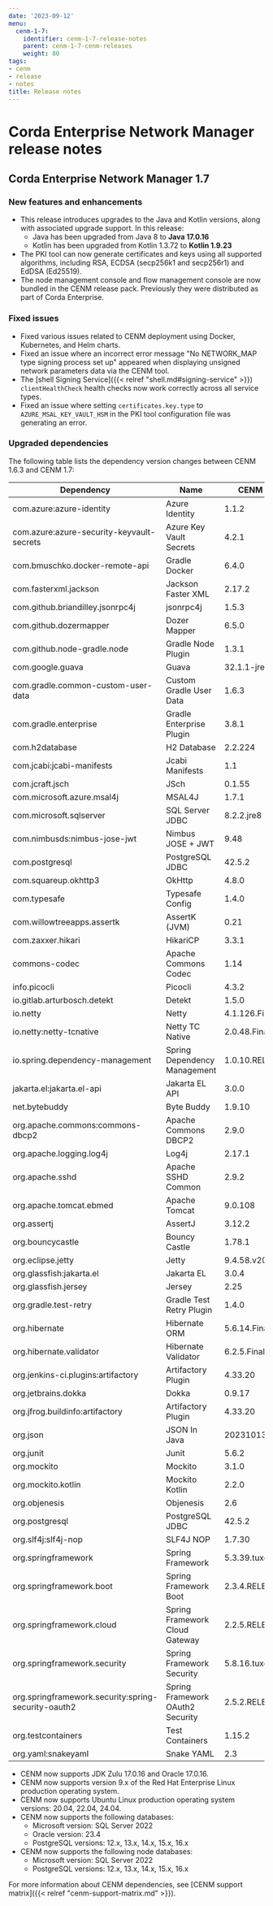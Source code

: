 ```yaml
---
date: '2023-09-12'
menu:
  cenm-1-7:
    identifier: cenm-1-7-release-notes
    parent: cenm-1-7-cenm-releases
    weight: 80
tags:
- cenm
- release
- notes
title: Release notes
---
```


# Corda Enterprise Network Manager release notes

## Corda Enterprise Network Manager 1.7

### New features and enhancements

- This release introduces upgrades to the Java and Kotlin versions, along with associated upgrade support. In this release:
  - Java has been upgraded from Java 8 to **Java 17.0.16**
  - Kotlin has been upgraded from Kotlin 1.3.72 to **Kotlin 1.9.23**
- The PKI tool can now generate certificates and keys using all supported algorithms, including  RSA, ECDSA (secp256k1 and secp256r1) and EdDSA (Ed25519). <!--ENT-13741-->
- The node management console and flow management console are now bundled in the CENM release pack. Previously they were distributed as part of Corda Enterprise.

### Fixed issues
 
- Fixed various issues related to CENM deployment using Docker, Kubernetes, and Helm charts. <!-- ENT-13988 and ENT-14010 -->
- Fixed an issue where an incorrect error message "No NETWORK_MAP type signing process set up" appeared when displaying unsigned network parameters data via the CENM tool. <!-- ENT-13920 -->
- The [shell Signing Service]({{< relref "shell.md#signing-service" >}}) `clientHealthCheck` health checks now work correctly across all service types. <!-- ENT-13897 -->
- Fixed an issue where setting `certificates.key.type` to `AZURE_MSAL_KEY_VAULT_HSM` in the PKI tool configuration file was generating an error. <!--ENT-13898 -->


### Upgraded dependencies

The following table lists the dependency version changes between CENM 1.6.3 and CENM 1.7:

  Dependency                                           | Name                              | CENM 1.6.3       | CENM 1.7
  -----------------------------------------------------|-----------------------------------|------------------|---------------
  com.azure:azure-identity                             | Azure Identity                    | 1.1.2            | 1.2.0
  com.azure:azure-security-keyvault-secrets            | Azure Key Vault Secrets           | 4.2.1            | 4.9.1
  com.bmuschko.docker-remote-api                       | Gradle Docker                     | 6.4.0            | 9.3.1
  com.fasterxml.jackson                                | Jackson Faster XML                | 2.17.2           | 2.18.3
  com.github.briandilley.jsonrpc4j                     | jsonrpc4j                         | 1.5.3            | 1.7
  com.github.dozermapper                               | Dozer Mapper                      | 6.5.0            | 7.0.0
  com.github.node-gradle.node                          | Gradle Node Plugin                | 1.3.1            | 2.2.4
  com.google.guava                                     | Guava                             | 32.1.1-jre       |  33.4.7-jre
  com.gradle.common-custom-user-data                   | Custom Gradle User Data           | 1.6.3            |  2.2.1
  com.gradle.enterprise                                | Gradle Enterprise Plugin          | 3.8.1            |  3.19.2
  com.h2database                                       | H2 Database                       | 2.2.224          |  2.3.232
  com.jcabi:jcabi-manifests                            | Jcabi Manifests                   | 1.1              |  2.1.0
  com.jcraft.jsch                                      | JSch                              | 0.1.55           |  0.2.25
  com.microsoft.azure.msal4j                           | MSAL4J                            | 1.7.1            |  1.20.1
  com.microsoft.sqlserver                              | SQL Server JDBC                   | 8.2.2.jre8       |  12.10.0.jre11
  com.nimbusds:nimbus-jose-jwt                         | Nimbus JOSE + JWT                 | 9.48             |  10.0.2
  com.postgresql                                       | PostgreSQL JDBC                   | 42.5.2           |  42.7.7
  com.squareup.okhttp3                                 | OkHttp                            | 4.8.0            |  4.12.0
  com.typesafe                                         | Typesafe Config                   | 1.4.0            |  1.4.3
  com.willowtreeapps.assertk                           | AssertK (JVM)                     | 0.21             |  0.28.1
  com.zaxxer.hikari                                    | HikariCP                          | 3.3.1            |  6.3.0
  commons-codec                                        | Apache Commons Codec              | 1.14             |  1.18.0
  info.picocli                                         | Picocli                           | 4.3.2            |  4.7.7
  io.gitlab.arturbosch.detekt                          | Detekt                            | 1.5.0            |  1.23.6
  io.netty                                             | Netty                             | 4.1.126.Final    |  4.1.127.Final
  io.netty:netty-tcnative                              | Netty TC Native                   | 2.0.48.Final     |  2.0.65.Final
  io.spring.dependency-management                      | Spring Dependency Management      | 1.0.10.RELEASE   |  1.1.0
  jakarta.el:jakarta.el-api                            | Jakarta EL API                    | 3.0.0            |  6.0.1
  net.bytebuddy                                        | Byte Buddy                        | 1.9.10           |  1.17.5
  org.apache.commons:commons-dbcp2                     | Apache Commons DBCP2              | 2.9.0            |  2.13.0
  org.apache.logging.log4j                             | Log4j                             | 2.17.1           |  2.25.1
  org.apache.sshd                                      | Apache SSHD Common                | 2.9.2            |  2.15.0
  org.apache.tomcat.ebmed                              | Apache Tomcat                     | 9.0.108          |  10.1.40
  org.assertj                                          | AssertJ                           | 3.12.2           |  3.27.3
  org.bouncycastle                                     | Bouncy Castle                     | 1.78.1           |  2.73.8
  org.eclipse.jetty                                    | Jetty                             | 9.4.58.v20250814 |  12.0.19
  org.glassfish:jakarta.el                             | Jakarta EL                        | 3.0.4            |  4.0.2
  org.glassfish.jersey                                 | Jersey                            | 2.25             |  3.1.10
  org.gradle.test-retry                                | Gradle Test Retry Plugin          | 1.4.0            |  1.6.2
  org.hibernate                                        | Hibernate ORM                     | 5.6.14.Final     |  6.0.2.Final
  org.hibernate.validator                              | Hibernate Validator               | 6.2.5.Final      |  8.0.2.Final
  org.jenkins-ci.plugins:artifactory                   | Artifactory Plugin                | 4.33.20          |  4.33.24
  org.jetbrains.dokka                                  | Dokka                             | 0.9.17           |  2.0.0
  org.jfrog.buildinfo:artifactory                      | Artifactory Plugin                | 4.33.20          |  4.33.24
  org.json                                             | JSON In Java                      | 20231013         |  20250107
  org.junit                                            | Junit                             | 5.6.2            |  5.11.4
  org.mockito                                          | Mockito                           | 3.1.0            |  5.17.0
  org.mockito.kotlin                                   | Mockito Kotlin                    | 2.2.0            |  5.4.0
  org.objenesis                                        | Objenesis                         | 2.6              |  3.4
  org.postgresql                                       | PostgreSQL JDBC                   | 42.5.2           |  42.7.3
  org.slf4j:slf4j-nop                                  | SLF4J NOP                         | 1.7.30           |  2.0.17
  org.springframework                                  | Spring Framework                  | 5.3.39.tuxcare.1 |  6.2.10
  org.springframework.boot                             | Spring Framework Boot             | 2.3.4.RELEASE    |  3.4.9
  org.springframework.cloud                            | Spring Framework Cloud Gateway    | 2.2.5.RELEASE    |  4.2.2
  org.springframework.security                         | Spring Framework Security         | 5.8.16.tuxcare   |  6.4.9
  org.springframework.security:spring-security-oauth2  | Spring Framework OAuth2 Security  | 2.5.2.RELEASE    |  6.4.3
  org.testcontainers                                   | Test Containers                   | 1.15.2           |  1.20.6
  org.yaml:snakeyaml                                   | Snake YAML                        | 2.3              |  2.4

* CENM now supports JDK Zulu 17.0.16 and Oracle 17.0.16.
* CENM now supports version 9.x of the Red Hat Enterprise Linux production operating system.
* CENM now supports Ubuntu Linux production operating system versions: 20.04, 22.04, 24.04.
* CENM now supports the following databases:
  * Microsoft version: SQL Server 2022
  * Oracle version: 23.4
  * PostgreSQL versions: 12.x, 13.x, 14.x, 15.x, 16.x
* CENM now supports the following node databases:
  * Microsoft version: SQL Server 2022
  * PostgreSQL versions: 12.x, 13.x, 14.x, 15.x, 16.x

For more information about CENM dependencies, see [CENM support matrix]({{< relref "cenm-support-matrix.md" >}}).